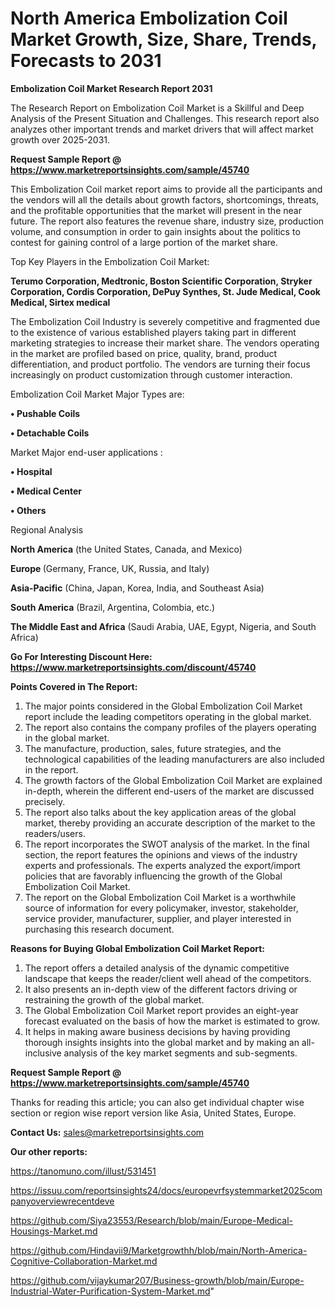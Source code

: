 # North America Embolization Coil Market Growth, Size, Share, Trends, Forecasts to 2031

<strong>Embolization Coil Market Research Report 2031</strong>

The Research Report on Embolization Coil Market is a Skillful and Deep Analysis of the Present Situation and Challenges. This research report also analyzes other important trends and market drivers that will affect market growth over 2025-2031.

<strong>Request Sample Report @ <a href=https://www.marketreportsinsights.com/sample/45740>https://www.marketreportsinsights.com/sample/45740</a></strong>

This Embolization Coil market report aims to provide all the participants and the vendors will all the details about growth factors, shortcomings, threats, and the profitable opportunities that the market will present in the near future. The report also features the revenue share, industry size, production volume, and consumption in order to gain insights about the politics to contest for gaining control of a large portion of the market share.

Top Key Players in the Embolization Coil Market:

<strong>Terumo Corporation, Medtronic, Boston Scientific Corporation, Stryker Corporation, Cordis Corporation, DePuy Synthes, St. Jude Medical, Cook Medical, Sirtex medical</strong>

The Embolization Coil Industry is severely competitive and fragmented due to the existence of various established players taking part in different marketing strategies to increase their market share. The vendors operating in the market are profiled based on price, quality, brand, product differentiation, and product portfolio. The vendors are turning their focus increasingly on product customization through customer interaction.

Embolization Coil Market Major Types are:

<strong>•  Pushable Coils

•  Detachable Coils</strong>

Market Major end-user applications :

<strong>•  Hospital

•  Medical Center

•  Others</strong>

Regional Analysis

</u><strong><b>North America</b></strong> (the United States, Canada, and Mexico)

<strong><b>Europe </b></strong>(Germany, France, UK, Russia, and Italy)

<strong><b>Asia-Pacific</b></strong> (China, Japan, Korea, India, and Southeast Asia)

<strong><b>South America</b></strong> (Brazil, Argentina, Colombia, etc.)

<strong><b>The Middle East and Africa</b></strong> (Saudi Arabia, UAE, Egypt, Nigeria, and South Africa)

<strong>Go For Interesting Discount Here: <a href=https://www.marketreportsinsights.com/discount/45740>https://www.marketreportsinsights.com/discount/45740</a></strong>

<strong>Points Covered in The Report:</strong>
<ol>
  <li>The major points considered in the Global Embolization Coil Market report include the leading competitors operating in the global market.</li>
  <li>The report also contains the company profiles of the players operating in the global market.</li>
  <li>The manufacture, production, sales, future strategies, and the technological capabilities of the leading manufacturers are also included in the report.</li>
  <li>The growth factors of the Global Embolization Coil Market are explained in-depth, wherein the different end-users of the market are discussed precisely.</li>
  <li>The report also talks about the key application areas of the global market, thereby providing an accurate description of the market to the readers/users.</li>
  <li>The report incorporates the SWOT analysis of the market. In the final section, the report features the opinions and views of the industry experts and professionals. The experts analyzed the export/import policies that are favorably influencing the growth of the Global Embolization Coil Market.</li>
  <li>The report on the Global Embolization Coil Market is a worthwhile source of information for every policymaker, investor, stakeholder, service provider, manufacturer, supplier, and player interested in purchasing this research document.</li>
</ol>
<strong>Reasons for Buying Global Embolization Coil Market Report:</strong>

<ol>
  <li>The report offers a detailed analysis of the dynamic competitive landscape that keeps the reader/client well ahead of the competitors.</li>
  <li>It also presents an in-depth view of the different factors driving or restraining the growth of the global market.</li>
  <li>The Global Embolization Coil Market report provides an eight-year forecast evaluated on the basis of how the market is estimated to grow.</li>
  <li>It helps in making aware business decisions by having providing thorough insights insights into the global market and by making an all-inclusive analysis of the key market segments and sub-segments.</li>
</ol>
<strong>Request Sample Report @ <a href=https://www.marketreportsinsights.com/sample/45740>https://www.marketreportsinsights.com/sample/45740</a></strong>


Thanks for reading this article; you can also get individual chapter wise section or region wise report version like Asia, United States, Europe.

<strong>Contact Us:</strong>
sales@marketreportsinsights.com

<strong>Our other reports:</strong>

<a href=https://tanomuno.com/illust/531451>https://tanomuno.com/illust/531451</a>

<a href=https://issuu.com/reportsinsights24/docs/europevrfsystemmarket2025companyoverviewrecentdeve>https://issuu.com/reportsinsights24/docs/europevrfsystemmarket2025companyoverviewrecentdeve</a>

<a href=https://github.com/Siya23553/Research/blob/main/Europe-Medical-Housings-Market.md>https://github.com/Siya23553/Research/blob/main/Europe-Medical-Housings-Market.md</a>

<a href=https://github.com/Hindavii9/Marketgrowthh/blob/main/North-America-Cognitive-Collaboration-Market.md>https://github.com/Hindavii9/Marketgrowthh/blob/main/North-America-Cognitive-Collaboration-Market.md</a>

<a href=https://github.com/vijaykumar207/Business-growth/blob/main/Europe-Industrial-Water-Purification-System-Market.md>https://github.com/vijaykumar207/Business-growth/blob/main/Europe-Industrial-Water-Purification-System-Market.md</a>"

